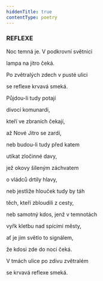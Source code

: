 ```yaml
---
hiddenTitle: true
contentType: poetry
---
```


<section>

### REFLEXE

Noc temná je. V podkrovní světnici 

lampa na jitro čeká. 

Po zvětralých zdech v pusté ulici 

se reflexe krvavá smeká.

</section>

<section>

Půjdou-li tudy potají 

divocí komunardi, 

kteří ve zbraních čekají, 

až Nové Jitro se zardí,

</section>

<section>

neb budou-li tudy před katem 

utíkat zločinné davy, 

jež okovy šíleným záchvatem 

o vládců drtily hlavy,

</section>

<section>

neb jestliže hlouček tudy by táh 

těch, kteří zbloudili z cesty, 

neb samotný kdos, jenž v temnotách 

vyřk kletbu nad spícími městy,

</section>

<section>

ať je jim světlo to signálem, 

že kdosi zde do noci čeká. 

V tmách ulice po zdivu zvětralém 

se krvavá reflexe smeká.

</section>
